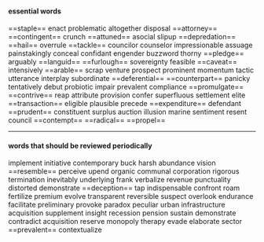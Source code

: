 #### essential words

==staple== enact problematic altogether disposal ==attorney== ==contingent== crunch ==attuned== asocial slipup ==depredation== ==hail== overrule ==tackle== councilor counselor impressionable assuage painstakingly conceal confidant engender buzzword thorny ==pledge== arguably ==languid== ==furlough== sovereignty feasible ==caveat== intensively ==arable== scrap venture  prospect prominent momentum tactic utterance interplay subordinate ==deferential== ==counterpart== panicky tentatively debut probiotic impair prevalent compliance ==promulgate== ==contrive== reap attribute provision confer superfluous settlement elite ==transaction== eligible plausible precede ==expenditure== defendant ==prudent== constituent surplus auction illusion marine sentiment resent council ==contempt== ==radical== ==propel==

---
#### words that should be reviewed periodically
implement initiative contemporary buck harsh abundance vision ==resemble== perceive upend organic communal corporation rigorous termination inevitably underlying frank verbalize revenue punctuality distorted demonstrate ==deception== tap indispensable confront roam fertilize premium evolve transparent reversible suspect overlook endurance facilitate preliminary provoke paradox peculiar urban infrastructure acquisition supplement insight recession pension sustain demonstrate contradict acquisition reserve monopoly therapy evade elaborate sector ==prevalent== contextualize
